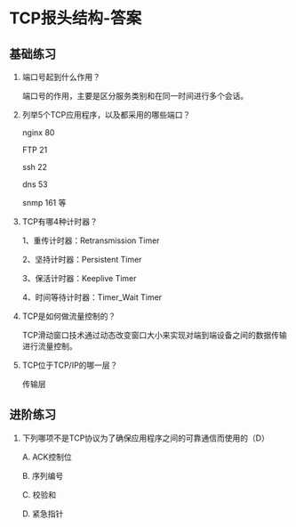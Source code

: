 # TCP报头结构-答案

## 基础练习

1. 端口号起到什么作用？

   端口号的作用，主要是区分服务类别和在同一时间进行多个会话。

2. 列举5个TCP应用程序，以及都采用的哪些端口？

   nginx 80

   FTP 21

   ssh 22

   dns 53

   snmp 161 等

3. TCP有哪4种计时器？

   1、重传计时器：Retransmission Timer

   2、坚持计时器：Persistent Timer

   3、保活计时器：Keeplive Timer

   4、时间等待计时器：Timer_Wait Timer

4. TCP是如何做流量控制的？

   TCP滑动窗口技术通过动态改变窗口大小来实现对端到端设备之间的数据传输进行流量控制。

5. TCP位于TCP/IP的哪一层？

   传输层

## 进阶练习

1. 下列哪项不是TCP协议为了确保应用程序之间的可靠通信而使用的（D）

   A. ACK控制位

   B. 序列编号

   C. 校验和

   D. 紧急指针